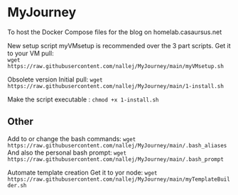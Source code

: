 # MyJourney
To host the Docker Compose files for the blog on homelab.casaursus.net 

New setup script myVMsetup is recommended over the 3 part scripts.
Get it to your VM pull: <br>`wget https://raw.githubusercontent.com/nallej/MyJourney/main/myVMsetup.sh`

Obsolete version
Initial pull: `wget https://raw.githubusercontent.com/nallej/MyJourney/main/1-install.sh`

Make the script executable : `chmod +x 1-install.sh`

## Other

Add to or change the bash commands:
 ```wget https://raw.githubusercontent.com/nallej/MyJourney/main/.bash_aliases```
And also the personal bash prompt:
 ```wget https://raw.githubusercontent.com/nallej/MyJourney/main/.bash_prompt```


Automate template creation
Get it to yor node: 
  ```wget https://raw.githubusercontent.com/nallej/MyJourney/main/myTemplateBuilder.sh```
